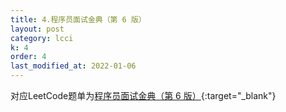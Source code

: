 ```yaml
---
title: 4.程序员面试金典（第 6 版）
layout: post
category: lcci
k: 4
order: 4
last_modified_at: 2022-01-06
---
```


对应LeetCode题单为[程序员面试金典（第 6 版）](https://leetcode.cn/problemset/all/?listId=xb9lfcwi&page=1){:target="_blank"}